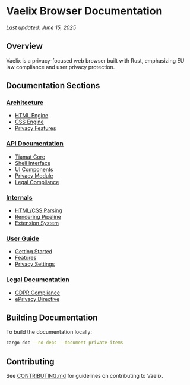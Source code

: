 # Vaelix Browser Documentation
*Last updated: June 15, 2025*

## Overview
Vaelix is a privacy-focused web browser built with Rust, emphasizing EU law compliance and user privacy protection.

## Documentation Sections

### [Architecture](architecture/overview.md)
- [HTML Engine](architecture/html-engine.md)
- [CSS Engine](architecture/css-engine.md)
- [Privacy Features](architecture/privacy.md)

### [API Documentation](api/core.md)
- [Tiamat Core](api/core.md)
- [Shell Interface](api/shell.md)
- [UI Components](api/ui.md)
- [Privacy Module](api/privacy.md)
- [Legal Compliance](api/law.md)

### [Internals](internals/parsing.md)
- [HTML/CSS Parsing](internals/parsing.md)
- [Rendering Pipeline](internals/rendering.md)
- [Extension System](internals/extensions.md)

### [User Guide](user-guide/getting-started.md)
- [Getting Started](user-guide/getting-started.md)
- [Features](user-guide/features.md)
- [Privacy Settings](user-guide/privacy.md)

### [Legal Documentation](legal/compliance.md)
- [GDPR Compliance](legal/gdpr.md)
- [ePrivacy Directive](legal/eprivacy.md)

## Building Documentation
To build the documentation locally:

```bash
cargo doc --no-deps --document-private-items
```

## Contributing
See [CONTRIBUTING.md](CONTRIBUTING.md) for guidelines on contributing to Vaelix.

